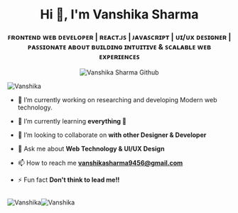 <h1 align="center">Hi 👋, I'm Vanshika Sharma</h1>
<h3 align="center">ꜰʀᴏɴᴛᴇɴᴅ ᴡᴇʙ ᴅᴇᴠᴇʟᴏᴘᴇʀ | ʀᴇᴀᴄᴛ.ᴊꜱ | ᴊᴀᴠᴀꜱᴄʀɪᴘᴛ | ᴜɪ/ᴜx ᴅᴇꜱɪɢɴᴇʀ | ᴘᴀꜱꜱɪᴏɴᴀᴛᴇ ᴀʙᴏᴜᴛ ʙᴜɪʟᴅɪɴɢ ɪɴᴛᴜɪᴛɪᴠᴇ & ꜱᴄᴀʟᴀʙʟᴇ ᴡᴇʙ ᴇxᴘᴇʀɪᴇɴᴄᴇꜱ</h3>
<p align="center"> <img src="https://github.com/user-attachments/assets/c6917385-d8d1-4b91-9e92-00568f0b54e7" alt="Vanshika Sharma Github" /> </p>
<p align="left"> <img src="https://komarev.com/ghpvc/?username=vanshikhasharma&label=Profile%20views&color=0e75b6&style=flat" alt="Vanshika" /> </p>

- 🔭 I’m currently working on researching and developing Modern web technology.

- 🌱 I’m currently learning **everything 🤣**

- 👯 I’m looking to collaborate on **with other Designer & Developer**

- 💬 Ask me about **Web Technology & UI/UX Design**

- 📫 How to reach me **vanshikasharma9456@gmail.com**

- ⚡ Fun fact **Don't think to lead me!!**

  
<div style="display:flex;">
<p align="left"><img align="center" src="https://github-readme-stats.vercel.app/api?username=vanshikhasharma&show_icons=true&locale=en" alt="Vanshika"/></p>
<p align="right"><img align="left" src="https://github-readme-stats.vercel.app/api/top-langs?username=vanshikhasharma&show_icons=true&locale=en&layout=compact" alt="Vanshika"/></p>
</div>

<!---
vanshikhasharma/vanshikhasharma is a ✨ special ✨ repository because its `README.md` (this file) appears on your GitHub profile.
You can click the Preview link to take a look at your changes.
--->
